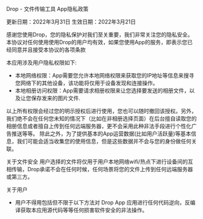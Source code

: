 Drop - 文件传输工具 App隐私政策

更新日期：2022年3月31日
生效日期：2022年3月21日

感谢您使用Drop，您的隐私保护对我们至关重要，我们非常关注您的隐私安全。
本协议对任何使用使用Drop的用户均有效，如果您使用App的服务，即表示您已经同意并且接受本协议的各项条款

本应用涉及用户隐私权限如下:
 - 本地网络权限：App需要您允许本地网络权限来获取您的IP地址等信息来搜寻您网络下的其他设备，该功能将仅用于设备发现和连接操作。
 - 本地相册访问权限：App需要请求相册权限来让您选择要发送的相册文件，以及让您保存发来的图片文件.

以上所有权限会经过您的明示授权后进行使用，您也可以随时撤回该授权。另外，我们绝不会在任何您未知的情况下（比如在非相册选择页面）在后台擅自读取您的相册信息或者擅自上传到任何远端服务器，更不会采用此种非法手段进行个性化广告推送等等。
除此之外，为了提供基本的App运营数据(比如用户活跃量)等基本信息，我们可能会适当收集您的使用信息，但是这些数据并不会与您的身份做任何关联。

关于文件安全
用户选择的文件将仅用于用户本地网络wifi/热点下进行设备间的互相传输，Drop承诺不会在任何时候，任何场景将您的文件上传到任何远端服务器或第三方。

关于用户
- 用户不得用包括但不限于以下方法对 Drop App 应用进行任何代码逆向，反编译获取本应用源代码等等任何损害软件安全的非法操作。






